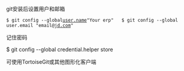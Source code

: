 git安装后设置用户和邮箱

`$ git config --global`[`user.name`](http://user.name/)`"Your erp"  
$ git config --global user.email "email@`[`jd.com`](http://jd.com/)`"`

记住密码

$ git config --global credential.helper store

可使用TortoiseGit或其他图形化客户端

